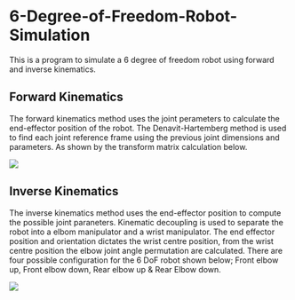 # 6-Degree-of-Freedom-Robot-Simulation
This is a program to simulate a 6 degree of freedom robot using forward and inverse kinematics.

## Forward Kinematics
The forward kinematics method uses the joint perameters to calculate the end-effector position of the robot. The Denavit-Hartemberg method is used to find each joint reference frame using the previous joint dimensions and parameters. As shown by the transform matrix calculation below.

<img align="centre" src="https://wikimedia.org/api/rest_v1/media/math/render/svg/6963d0c47a3a894ff0719c8df348d188b996074e">

## Inverse Kinematics
The inverse kinematics method uses the end-effector position to compute the possible joint paraneters. Kinematic decoupling is used to separate the robot into a elbom manipulator and a wrist manipulator. The end effector position and orientation dictates the wrist centre position, from the wrist centre position the elbow joint angle permutation are calculated. There are four possible configuration for the 6 DoF robot shown below; Front elbow up, Front elbow down, Rear elbow up & Rear Elbow down.

<img align="centre" src="https://www.researchgate.net/profile/Tasneem_Harahsheh/post/Can_anyone_help_me_find_the_inverse_kinematic_solution_of_a_6_DOF_robot_arm/attachment/5a343a90b53d2f0bba44ac17/AS%3A571939052638209%401513372304575/image/Capture.JPG">
